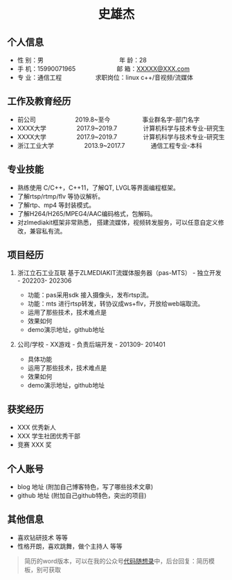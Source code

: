  <center>
     <h1>史雄杰</h1>
 </center>


## 个人信息 

* 性 别：男&emsp;&emsp;&emsp;&emsp;&emsp;&emsp;&emsp;&emsp;&emsp;&emsp;&emsp;&emsp;&ensp;年 龄：28
* 手 机：15990071965&emsp;&emsp;&emsp;&emsp;&emsp;&emsp;&ensp;   邮 箱：XXXXX@XXX.com    
* 专 业：通信工程 &emsp;&emsp;&emsp;&emsp;&emsp;                求职岗位：linux c++/音视频/流媒体

## 工作及教育经历

* 前公司&emsp;&emsp;&emsp;&emsp;&emsp;&emsp;&ensp;2019.8~至今&emsp;&emsp;&emsp;&emsp;&emsp; 事业群名字-部门名字       
* XXXX大学&emsp;&emsp;&emsp;&emsp;&emsp;2017.9~2019.7&emsp;&emsp;&emsp;&emsp; 计算机科学与技术专业-研究生        
* XXXX大学&emsp;&emsp;&emsp;&emsp;&emsp;2017.9~2019.7&emsp;&emsp;&emsp;&emsp; 计算机科学与技术专业-研究生  
* 浙江工业大学&emsp;&emsp;&emsp;&emsp;&emsp;2013.9~2017.7&emsp;&emsp;&emsp;&emsp; 通信工程专业-本科  

## 专业技能

* 熟练使用 C/C++，C++11，了解QT, LVGL等界面编程框架。
* 了解rtsp/rtmp/flv 等协议解析。
* 了解rtp、mp4 等封装模式。
* 了解H264/H265/MPEG4/AAC编码格式，包解码。
* 对zlmediakit框架非常熟悉， 搭建流媒体，视频转发服务，可以任意自定义修改，兼容私有流。

## 项目经历

1.  浙江立石工业互联  基于ZLMEDIAKIT流媒体服务器（pas-MTS） - 独立开发 - 202203- 202306 
    * 功能：pas采用sdk 接入摄像头，发布rtsp流。
    * 功能：mts 进行rtsp转发，转协议成ws+flv，开放给web端取流。
    * 运用了那些技术，技术难点是
    * 效果如何
    * demo演示地址，github地址 
    
2. 公司/学校 - XX游戏 - 负责后端开发 - 201309- 201401 
    * 具体功能 
    * 运用了那些技术，技术难点是
    * 效果如何
    * demo演示地址，github地址 

## 获奖经历
* XXX 优秀新人
* XXX 学生社团优秀干部
* 竞赛 XXX 奖

## 个人账号 
* blog 地址 (附加自己博客特色，写了哪些技术文章)
* github 地址 (附加自己github特色，突出的项目)

## 其他信息 
* 喜欢钻研技术 等等
* 性格开朗，喜欢跳舞，做个主持人 等等 

> 简历的word版本，可以在我的公众号[代码随想录](https://img-blog.csdnimg.cn/20200815195519696.png)中，后台回复：简历模板，别可获取


